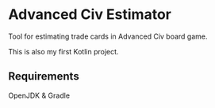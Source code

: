 # Advanced Civ Estimator

Tool for estimating trade cards in Advanced Civ board game. 

This is also my first Kotlin project. 

## Requirements

OpenJDK & Gradle

